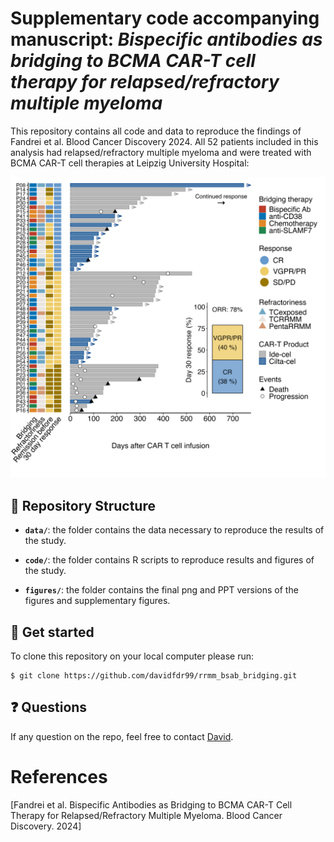# Supplementary code accompanying manuscript: _Bispecific antibodies as bridging to BCMA CAR-T cell therapy for relapsed/refractory multiple myeloma_

This repository contains all code and data to reproduce the findings of Fandrei et al. Blood Cancer Discovery 2024. All 52 patients included in this analysis had relapsed/refractory multiple myeloma and were treated with BCMA CAR-T cell therapies at Leipzig University Hospital:

![](figures/main/figure_1/swim_plot.png)

## :open_file_folder: Repository Structure

- **`data/`**: the folder contains the data necessary to reproduce the results of the study.

- **`code/`**: the folder contains R scripts to reproduce results and figures of the study.

- **`figures/`**: the folder contains the final png and PPT versions of the figures and supplementary figures.

## :rocket: Get started

To clone this repository on your local computer please run:

```shell
$ git clone https://github.com/davidfdr99/rrmm_bsab_bridging.git
```
## :question: Questions

If any question on the repo, feel free to contact [David](https://github.com/davidfdr99).

# References

[Fandrei et al. Bispecific Antibodies as Bridging to BCMA CAR-T Cell Therapy for Relapsed/Refractory Multiple Myeloma. Blood Cancer
Discovery. 2024]